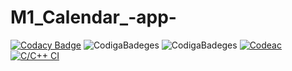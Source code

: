 # M1_Calendar_-app-
[![Codacy Badge](https://app.codacy.com/project/badge/Grade/9e61427b7806464688b5e243a3c8c142)](https://www.codacy.com/gh/sameerganvir/M1_Calendar_-app-/dashboard?utm_source=github.com&amp;utm_medium=referral&amp;utm_content=sameerganvir/M1_Calendar_-app-&amp;utm_campaign=Badge_Grade)
![CodigaBadeges](https://api.codiga.io/project/31275/score/svg)
![CodigaBadeges](https://api.codiga.io/project/31275/status/svg)
[![Codeac](https://static.codeac.io/badges/2-456339137.svg "Codeac")](https://app.codeac.io/github/sameerganvir/M1_Calendar_-app)
[![C/C++ CI](https://github.com/sameerganvir/M1_Calendar_-app/actions/workflows/c-cpp.yml/badge.svg)](https://github.com/sameerganvir/M1_Calendar_-app/actions/workflows/c-cpp.yml)
